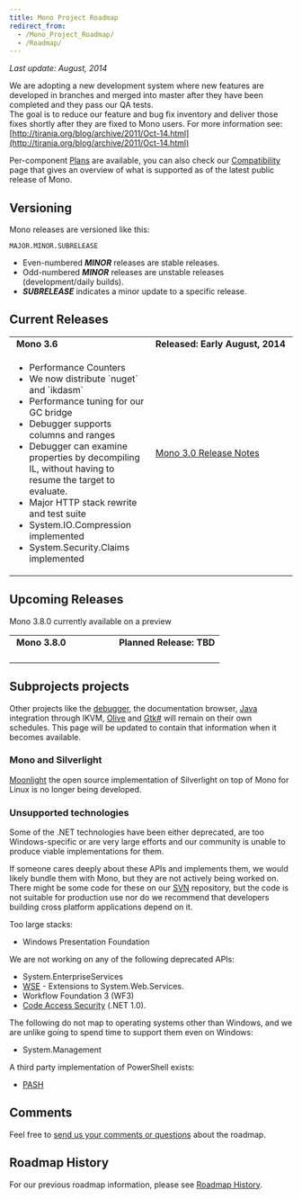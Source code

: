 ```yaml
---
title: Mono Project Roadmap
redirect_from:
  - /Mono_Project_Roadmap/
  - /Roadmap/
---
```


*Last update: August, 2014*

We are adopting a new development system where new features are developed in branches 
and merged into master after they have been completed and they pass our QA tests.   
The goal is to reduce our feature and bug fix inventory and deliver those fixes shortly
after they are fixed to Mono users.   For more information see: [http://tirania.org/blog/archive/2011/Oct-14.html](http://tirania.org/blog/archive/2011/Oct-14.html)

Per-component [Plans](/docs/about-mono/plans/) are available, you can also check our [Compatibility](/docs/about-mono/compatibility/) page that gives an overview of what is supported as of the latest public release of Mono.

Versioning
----------

Mono releases are versioned like this:

    MAJOR.MINOR.SUBRELEASE

-   Even-numbered ***MINOR*** releases are stable releases.
-   Odd-numbered ***MINOR*** releases are unstable releases (development/daily builds).
-   ***SUBRELEASE*** indicates a minor update to a specific release.

Current Releases
----------------

<table>
<col width="50%" />
<col width="50%" />
<tbody>
<tr class="odd">
<td align="left"><strong> Mono 3.6</strong></td>
<td align="left"><strong>Released: Early August, 2014</strong></td>
</tr>
<tr class="even">
<td align="left"><ul>
<li>Performance Counters</li>
<li>We now distribute `nuget` and `ikdasm`</li>
<li>Performance tuning for our GC bridge</li>
<li>Debugger supports columns and ranges</li>
<li>Debugger can examine properties by decompiling IL, without having to resume the target to evaluate.
<li>Major HTTP stack rewrite and test suite
<li>System.IO.Compression implemented
<li>System.Security.Claims implemented
</ul>
</td>
<td align="left"><p><a href="/docs/about-mono/releases/3.6.0/" title="Release Notes Mono 3.6.0">Mono 3.0 Release Notes</a></p>
<p><br /></p></td>
</tr>
</tbody>
</table>

Upcoming Releases
-----------------

Mono 3.8.0 currently available on a preview



<table>
<col width="50%" />
<col width="50%" />
<tbody>
<tr class="odd">
<td align="left"><strong> Mono 3.8.0</strong></td>
<td align="left"><strong>Planned Release: TBD</strong></td>
</tr>
<tr class="even">
<td align="left"><ul>
</ul></td>
<td align="left"></td>
</tr>
</tbody>
</table>

Subprojects projects
--------------------

Other projects like the [debugger](/docs/debug+profile/debug/debugger/), the documentation browser, [Java](/docs/about-mono/languages/java/) integration through IKVM, [Olive](/archived/olive "Olive") and [Gtk\#](/docs/gui/gtksharp/) will remain on their own schedules. This page will be updated to contain that information when it becomes available.

### Mono and Silverlight

[Moonlight](/docs/web/moonlight/) the open source implementation of Silverlight on top of Mono for
Linux is no longer being developed.

### Unsupported technologies

Some of the .NET technologies have been either deprecated, are too Windows-specific or are very large efforts and our community is unable to produce viable implementations for them.

If someone cares deeply about these APIs and implements them, we would likely bundle them with Mono, but they are not actively being worked on. There might be some code for these on our [SVN](/community/contributing/source-code-repository/) repository, but the code is not suitable for production use nor do we recommend that developers building cross platform applications depend on it.

Too large stacks:

-   Windows Presentation Foundation

We are not working on any of the following deprecated APIs:

-   System.EnterpriseServices
-   [WSE](/archived/wse "WSE") - Extensions to System.Web.Services.
-   Workflow Foundation 3 (WF3)
-   [Code Access Security](/docs/advanced/cas/) (.NET 1.0).

The following do not map to operating systems other than Windows, and we are unlike going to spend time to support them even on Windows:

-   System.Management

A third party implementation of PowerShell exists:

- [PASH](https://github.com/Pash-Project/Pash)

Comments
--------

Feel free to [send us your comments or questions](http://www.go-mono.com/contact/) about the roadmap.

Roadmap History
---------------

For our previous roadmap information, please see [Roadmap History](/archived/roadmap_history "Roadmap History").

